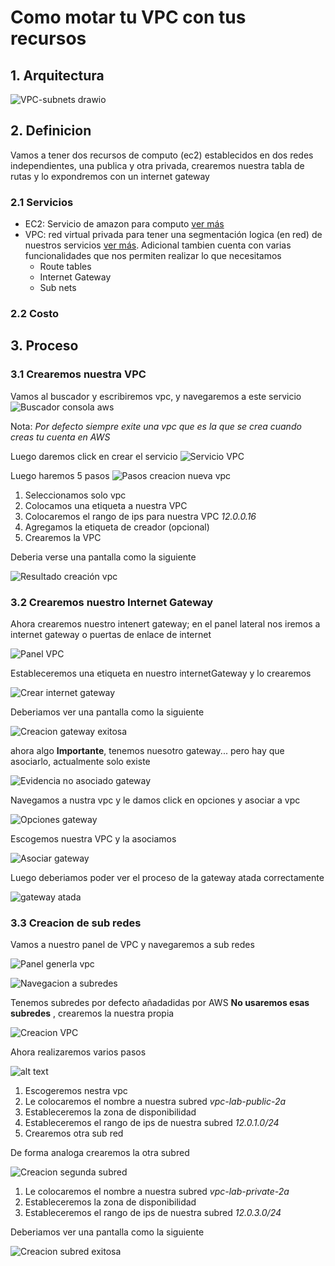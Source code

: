 # Como motar tu VPC con tus recursos

## 1. Arquitectura
![VPC-subnets drawio](https://github.com/user-attachments/assets/b2b0180f-65b3-4951-b75a-3f04fe6ec6ab)

## 2. Definicion

Vamos a tener dos recursos de computo (ec2) establecidos en dos redes independientes, una publica y otra privada, crearemos nuestra tabla de rutas y lo expondremos con un internet gateway

### 2.1 Servicios

- EC2: Servicio de amazon para computo [ver más](https://aws.amazon.com/es/ec2/)
- VPC: red virtual privada para tener una segmentación logica (en red) de nuestros servicios [ver más](https://aws.amazon.com/es/vpc/). Adicional tambien cuenta con varias funcionalidades que nos permiten realizar lo que necesitamos
    - Route tables
    - Internet Gateway
    - Sub nets
### 2.2 Costo


## 3. Proceso 


### 3.1 Crearemos nuestra  VPC
    
Vamos al buscador y escribiremos vpc, y navegaremos a este servicio
![Buscador consola aws](imagen.png)

Nota: _Por defecto siempre exite una vpc que es la que se crea cuando creas tu cuenta en AWS_

Luego daremos click en crear el servicio
![Servicio VPC](image.png)




Luego haremos 5 pasos
![Pasos creacion nueva vpc](image-2.png)

1. Seleccionamos solo vpc
2. Colocamos una etiqueta a nuestra VPC
3. Colocaremos el rango de ips para nuestra VPC *12.0.0.16*
4. Agregamos la etiqueta de creador (opcional)
5. Crearemos la VPC



Deberia verse una pantalla como la siguiente

![Resultado creación vpc](image-3.png)


### 3.2 Crearemos nuestro Internet Gateway

Ahora crearemos nuestro intenert gateway; en el panel lateral nos iremos a internet gateway o puertas de enlace de internet

![Panel VPC](image-4.png)

Estableceremos una etiqueta en nuestro internetGateway  y lo crearemos

![Crear internet gateway](image-5.png)

Deberiamos ver una pantalla como la siguiente


![Creacion gateway exitosa](image-6.png)


ahora algo  **Importante**, tenemos nuesotro gateway... pero hay que asociarlo, actualmente solo existe

![Evidencia no asociado gateway](image-7.png)

Navegamos a nustra vpc y le damos click en opciones y asociar a vpc

![Opciones gateway](image-8.png)


Escogemos nuestra VPC y la asociamos

![Asociar gateway](image-9.png)

Luego deberiamos poder ver el proceso de la gateway atada correctamente

![gateway atada](image-10.png)

### 3.3 Creacion de sub redes

Vamos a nuestro panel de VPC  y navegaremos a sub redes


![Panel generla vpc](image-11.png)

![Navegacion a subredes](image-12.png)


Tenemos subredes por defecto añadadidas por AWS **No usaremos esas subredes** , crearemos la nuestra propia

![Creacion VPC](image-13.png)

Ahora realizaremos varios pasos

![alt text](image-14.png)

1. Escogeremos nestra vpc
2. Le colocaremos el nombre a nuestra subred *vpc-lab-public-2a*
3. Estableceremos la zona de disponibilidad
4. Estableceremos el rango de ips de nuestra subred *12.0.1.0/24*
5. Crearemos otra sub red


De forma analoga crearemos la otra subred


![Creacion segunda subred](image-15.png)

1. Le colocaremos el nombre a nuestra subred *vpc-lab-private-2a*
2. Estableceremos la zona de disponibilidad
3. Estableceremos el rango de ips de nuestra subred *12.0.3.0/24*


Deberiamos ver una pantalla como la siguiente

![Creacion subred exitosa](image-16.png)
